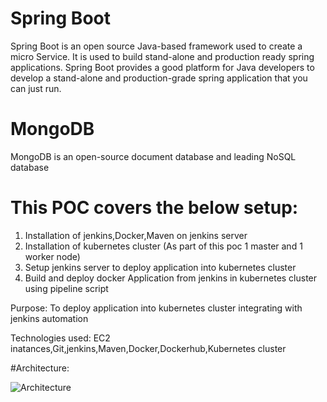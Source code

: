 # Spring Boot
Spring Boot is an open source Java-based framework used to create a micro Service. It is used to build stand-alone and production ready spring applications. Spring Boot provides a good platform for Java developers to develop a stand-alone and production-grade spring application that you can just run.

# MongoDB
MongoDB is an open-source document database and leading NoSQL database

# This POC covers the below setup:
1. Installation of jenkins,Docker,Maven on jenkins server
2. Installation of kubernetes cluster (As part of this poc 1 master and 1 worker node)
3. Setup jenkins server to deploy application into kubernetes cluster
4. Build and deploy docker Application from jenkins in kubernetes cluster using pipeline script

Purpose: To deploy application  into kubernetes cluster integrating with jenkins automation

Technologies used: EC2 inatances,Git,jenkins,Maven,Docker,Dockerhub,Kubernetes cluster

#Architecture:

![Architecture](https://github.com/mbaurnwal546/spring-boot-mongo-POC/blob/master/Architecture.jpg)
